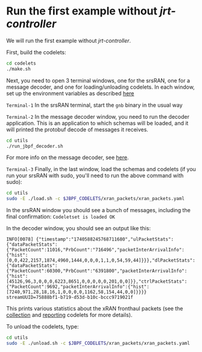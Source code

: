 # Run the first example without *jrt-controller*

We will run the first example without *jrt-controller*. 

First, build the codelets:
```sh
cd codelets
./make.sh
```

Next, you need to open 3 terminal windows, one for the srsRAN, one for a message decoder, and one for loading/unloading codelets. 
In each window, set up the environment variables as described [here](./baremetal.md#set-required-environment-variables)

`Terminal-1`
In the srsRAN terminal, start the `gnb` binary in the usual way 

`Terminal-2`
In the message decoder window, you need to run the decoder application. 
This is an application to which schemas will be loaded, and it will printed the protobuf decode of messages it receives.
```sh
cd utils
./run_jbpf_decoder.sh
```
For more info on the message decoder, see [here](https://github.com/microsoft/jbpf-protobuf/blob/main/examples/first_example_standalone/README.md).

`Terminal-3`
Finally, in the last window, load the schemas and codelets (if you run your srsRAN with sudo, you'll need to run the above command with sudo):
```sh
cd utils
sudo -E ./load.sh -c $JBPF_CODELETS/xran_packets/xran_packets.yaml
```
In the srsRAN window you should see a bunch of messages, including the final confirmation: `Codeletset is loaded OK`

In the decoder window, you should see an output like this:
```
INFO[0078] {"timestamp":"1740588245768711680","ulPacketStats":{"dataPacketStats":{"PacketCount":11016,"PrbCount":"716496","packetInterArrivalInfo":{"hist":[0,0,422,2157,1874,4960,1444,0,0,0,1,1,0,54,59,44]}}},"dlPacketStats":{"dataPacketStats":{"PacketCount":60300,"PrbCount":"6391800","packetInterArrivalInfo":{"hist":[45126,96,3,0,0,0,6223,8651,0,0,0,0,0,201,0,0]}},"ctrlPacketStats":{"PacketCount":9692,"packetInterArrivalInfo":{"hist":[7240,971,28,18,16,1,0,0,0,0,1162,58,154,44,0,0]}}}}  streamUUID=75888bf1-b719-d53d-b10c-bccc9719021f
```

This prints various statistics about the xRAN fronthaul packets (see the [collection](codelets/xran_packets/xran_packets_collect.c) and [reporting](codelets/xran_packets/xran_packets_report.c) codelets for more details). 

To unload the codelets, type:
```sh
cd utils
sudo -E ./unload.sh -c $JBPF_CODELETS/xran_packets/xran_packets.yaml
```
